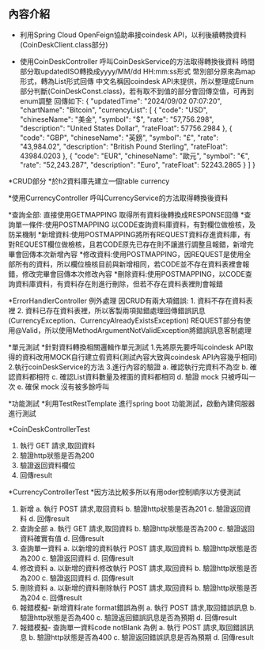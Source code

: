 ## 內容介紹

* 利用Spring Cloud OpenFeign協助串接coindesk API，以利後續轉換資料(CoinDeskClient.class部分)

* 使用CoinDeskController 呼叫CoinDeskService的方法取得轉換後資料
時間部分取updatedISO轉換成yyyy/MM/dd HH:mm:ss形式
幣別部分原來為map形式，轉為List形式回傳
中文名稱因coindesk API未提供，所以整理成Enum部分判斷(CoinDeskConst.class)，若有取不到值的部分會回傳空值，可再到enum調整
回傳如下:
{
  "updatedTime": "2024/09/02 07:07:20",
  "chartName": "Bitcoin",
  "currencyList": [
    {
      "code": "USD",
      "chineseName": "美金",
      "symbol": "&#36;",
      "rate": "57,756.298",
      "description": "United States Dollar",
      "rateFloat": 57756.2984
    },
    {
      "code": "GBP",
      "chineseName": "英鎊",
      "symbol": "&pound;",
      "rate": "43,984.02",
      "description": "British Pound Sterling",
      "rateFloat": 43984.0203
    },
    {
      "code": "EUR",
      "chineseName": "歐元",
      "symbol": "&euro;",
      "rate": "52,243.287",
      "description": "Euro",
      "rateFloat": 52243.2865
    }
  ]
}

*CRUD部分
*於h2資料庫先建立一個table currency

*使用CurrencyController 呼叫CurrencyService的方法取得轉換後資料

*查詢全部: 直接使用GETMAPPING 取得所有資料後轉換成RESPONSE回傳
*查詢單一條件:使用POSTMAPPING 以CODE查詢資料庫資料，有對欄位做檢核，及防呆機制
*新增資料:使用POSTMAPPING將所有REQUEST資料存進資料庫，有對REQUEST欄位做檢核，且若CODE原先已存在則不讓進行調整且報錯，新增完畢會回傳本次新增內容
*修改資料:使用POSTMAPPING，因REQUEST是使用全部所有的資料，所以欄位檢核目前與新增相同，若CODE並不存在資料表裡會報錯，修改完畢會回傳本次修改內容
*刪除資料:使用POSTMAPPING，以CODE查詢資料庫資料，有資料存在則進行刪除，但若不存在資料表裡則會報錯

*ErrorHandlerController 例外處理
因CRUD有兩大項錯誤: 1. 資料不存在資料表裡 2. 資料已存在資料表裡，所以客製兩項拋錯處理回傳錯誤訊息(CurrencyException、CurrencyAlreadyExistsException)
REQUEST部分有使用@Valid，所以使用MethodArgumentNotValidException將錯誤訊息客制處理

*單元測試
*針對資料轉換相關邏輯作單元測試
1.先將原先要呼叫coindesk API取得的資料改用MOCK自行建立假資料(測試內容大致與coindesk API內容幾乎相同)
2.執行coinDeskService的方法
3.進行內容的驗證
a. 確認執行完資料不為空
b. 確認資料都相符
c. 確認List資料數量及裡面的資料都相同
d. 驗證 mock 只被呼叫一次
e. 確保 mock 沒有被多餘呼叫

*功能測試
*利用TestRestTemplate 進行spring boot 功能測試，啟動內建伺服器進行測試

*CoinDeskControllerTest
1. 執行 GET 請求,取回資料
2. 驗證http狀態是否為200
3. 驗證返回資料欄位
4. 回傳result

*CurrencyControllerTest
*因方法比較多所以有用oder控制順序以方便測試

1. 新增
   a. 執行 POST 請求,取回資料
   b. 驗證http狀態是否為201
   c. 驗證返回資料
   d. 回傳result
2. 查詢全部
   a. 執行 GET 請求,取回資料
   b. 驗證http狀態是否為200
   c. 驗證返回資料確實有值
   d. 回傳result
3. 查詢單一資料
   a. 以新增的資料執行 POST 請求,取回資料
   b. 驗證http狀態是否為200
   c. 驗證返回資料
   d. 回傳result
4. 修改資料
   a. 以新增的資料修改執行 POST 請求,取回資料
   b. 驗證http狀態是否為200
   c. 驗證返回資料
   d. 回傳result
5. 刪除資料
   a. 以新增的資料刪除執行 POST 請求,取回資料
   b. 驗證http狀態是否為204
   c. 回傳result
6. 報錯模擬- 新增資料rate format錯誤為例
   a. 執行 POST 請求,取回錯誤訊息
   b. 驗證http狀態是否為400
   c. 驗證返回錯誤訊息是否為預期
   d. 回傳result
7. 報錯模擬- 查詢單一資料code notBlank 為例
   a. 執行 POST 請求,取回錯誤訊息
   b. 驗證http狀態是否為400
   c. 驗證返回錯誤訊息是否為預期
   d. 回傳result

   
